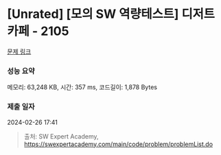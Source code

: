 # [Unrated] [모의 SW 역량테스트] 디저트 카페 - 2105 

[문제 링크](https://swexpertacademy.com/main/code/problem/problemDetail.do?contestProbId=AV5VwAr6APYDFAWu) 

### 성능 요약

메모리: 63,248 KB, 시간: 357 ms, 코드길이: 1,878 Bytes

### 제출 일자

2024-02-26 17:41



> 출처: SW Expert Academy, https://swexpertacademy.com/main/code/problem/problemList.do